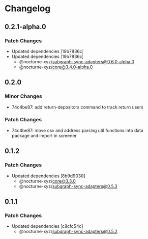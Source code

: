 # Changelog

## 0.2.1-alpha.0

### Patch Changes

- Updated dependencies [19b7836c]
- Updated dependencies [19b7836c]
  - @nocturne-xyz/subgraph-sync-adapters@0.6.0-alpha.0
  - @nocturne-xyz/core@3.4.0-alpha.0

## 0.2.0

### Minor Changes

- 74c4be87: add return-depositors command to track return users

### Patch Changes

- 74c4be87: move csv and address parsing util functions into data package and import in screener

## 0.1.2

### Patch Changes

- Updated dependencies [8b9d9030]
  - @nocturne-xyz/core@3.3.0
  - @nocturne-xyz/subgraph-sync-adapters@0.5.3

## 0.1.1

### Patch Changes

- Updated dependencies [c8cfc54c]
  - @nocturne-xyz/subgraph-sync-adapters@0.5.2
